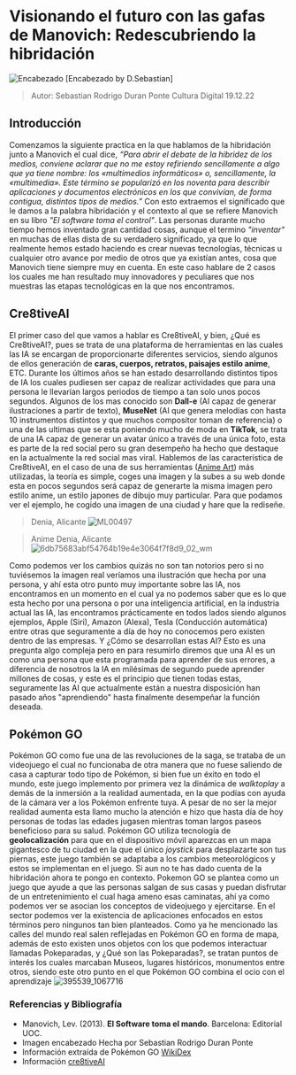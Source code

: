 #   Visionando el futuro con las gafas de Manovich: Redescubriendo la hibridación

![Encabezado](https://user-images.githubusercontent.com/121123173/208976592-266c60c9-fa12-45a6-ab03-a492d584083b.jpg)
[Encabezado by D.Sebastian]
> Autor: Sebastian Rodrigo Duran Ponte
> Cultura Digital 
>19.12.22
 
 

##  Introducción
Comenzamos la siguiente practica en la que hablamos de la hibridación junto a Manovich el cual dice, *“Para abrir el debate de la hibridez de los medios, conviene aclarar que no me estoy refiriendo sencillamente a algo que ya tiene nombre: los «multimedios informáticos» o, sencillamente, la «multimedia». Este término se popularizó en los noventa para describir aplicaciones y documentos electrónicos en los que convivían, de forma contigua, distintos tipos de medios.”*
Con esto extraemos el significado que le damos a la palabra hibridación y el contexto al que se refiere Manovich en su libro *"El software toma el control"*.
Las personas durante mucho tiempo hemos inventado gran cantidad cosas, aunque el termino *"inventar"* en muchas de ellas dista de su verdadero significado, ya que lo que realmente hemos estado haciendo es crear nuevas tecnologías, técnicas u cualquier otro avance por medio de otros que ya existían antes, cosa que Manovich tiene siempre muy en cuenta. En este caso hablare de 2 casos los cuales me han resultado muy innovadores y peculiares que nos muestras las etapas tecnológicas en la que nos encontramos.

## Cre8tiveAI 
El primer caso del que vamos a hablar es Cre8tiveAI, y bien, ¿Qué es Cre8tiveAI?, pues se trata de una plataforma de herramientas en las cuales las IA se encargan de proporcionarte diferentes servicios, siendo algunos de ellos generación de **caras, cuerpos, retratos, paisajes estilo anime**, ETC.
Durante los últimos años se han estado desarrollando distintos tipos de IA los cuales pudiesen ser capaz de realizar actividades que para una persona le llevarían largos periodos de tiempo a tan solo unos pocos segundos. Algunos de los mas conocido son **Dall-e** (AI capaz de generar ilustraciones a partir de texto), **MuseNet** (AI que genera melodías con hasta 10 instrumentos distintos y que muchos compositor toman de referencia) o una de las ultimas que se esta poniendo mucho de moda en **TikTok**, se trata de una IA capaz de generar un avatar único a través de una única foto, esta es parte de la red social pero su gran desempeño ha hecho que destaque en la actualmente la red social mas viral.
Hablemos de las característica de Cre8tiveAI, en el caso de una de sus herramientas ([Anime Art](https://es.cre8tiveai.com/aap)) más utilizadas, la teoría es simple, coges una imagen y la subes a su web donde esta en pocos segundos será capaz de generarte la misma imagen pero estilo anime, un estilo japones de dibujo muy particular. Para que podamos ver el ejemplo, he cogido una imagen de una ciudad  y hare que la rediseñe.

>Denia, Alicante
![ML00497](https://user-images.githubusercontent.com/121123173/208976668-c3d2e05a-7c79-49e9-9c2b-2452a58a3260.jpg)

>Anime Denia, Alicante
![6db75683abf54764b19e4e3064f7f8d9_02_wm](https://user-images.githubusercontent.com/121123173/208976717-ae7a8a1f-4c7d-4643-a7eb-350b6b3acf76.png)

Como podemos ver los cambios quizás no son tan notorios pero si no tuviésemos la imagen real veríamos una ilustración que hecha por una persona, y ahí esta otro punto muy importante sobre las IA, nos encontramos en un momento en el cual ya no podemos saber que es lo que esta hecho por una persona o por una inteligencia artificial, en la industria actual las IA, las encontramos prácticamente en todos lados siendo algunos ejemplos, Apple (Siri), Amazon (Alexa), Tesla (Conducción automática) entre otras que seguramente a día de hoy no conocemos pero existen dentro de las empresas.
Y ¿Cómo se desarrollan estas AI? Esto es una pregunta algo compleja pero en para resumirlo diremos que una AI es un como una persona que esta programada para aprender de sus errores, a diferencia de nosotros la IA en milésimas de segundo puede aprender millones de cosas, y este es el principio que tienen todas estas, seguramente las AI que actualmente están a nuestra disposición han pasado años "aprendiendo" hasta finalmente desempeñar la función deseada. 

##  Pokémon GO

Pokémon GO como fue una de las revoluciones de la saga, se trataba de un videojuego el cual no funcionaba de otra manera que no fuese saliendo de casa a capturar todo tipo de Pokémon, si bien fue un éxito en todo el mundo, este juego implemento por primera vez la dinámica de *walktoplay*  a demás de la inmersión a la realidad aumentada, en la que podías con ayuda de la cámara ver a los Pokémon enfrente tuya. A pesar de no ser la mejor realidad aumenta esta llamo mucho la atención e hizo que hasta día de hoy personas de todas las edades jugasen mientras toman largos paseos  beneficioso para su salud.
Pokémon GO utiliza tecnología de **geolocalización** para que en el dispositivo móvil aparezcas en un mapa gigantesco de tu ciudad en la que el único *joystick* para desplazarte son tus piernas, este juego también se adaptaba a los cambios meteorológicos y estos se implementan en el juego. 
Si aun no te has dado cuenta de la hibridación ahora te pongo en contexto.
Pokemon GO se plantea como un juego que ayude a que las personas salgan de sus casas y puedan disfrutar de un entretenimiento el cual haga ameno esas caminatas, ahí ya como podemos ver se asocian los conceptos de videojuego y ejercitarse. 
En el sector podemos ver la existencia de aplicaciones enfocados en estos términos pero ningunos tan bien planteados.
Como ya he mencionado las calles del mundo real salen reflejadas en Pokémon GO en forma de mapa, además de esto existen unos objetos con los que podemos interactuar llamadas Pokeparadas, y ¿Qué son las Pokeparadas?, se tratan puntos de interés los cuales marcaban Museos, lugares históricos, monumentos entre otros, siendo este otro punto en el que Pokémon GO combina el ocio con el aprendizaje 
![395539_1067716](https://user-images.githubusercontent.com/121123173/208977336-bdb3d639-2aaf-483c-9a7b-e4c3b67a36ea.jpg)

###  Referencias y Bibliografía

* Manovich, Lev. (2013). **El Software toma el mando**. Barcelona: Editorial UOC.
* Imagen encabezado Hecha por Sebastian Rodrigo Duran Ponte
* Información extraída de Pokémon GO [WikiDex](https://www.wikidex.net/wiki/Pok%C3%A9mon_GO)
* Información   [cre8tiveAI](https://ja.wikipedia.org/wiki/ラディウス・ファイブ)













